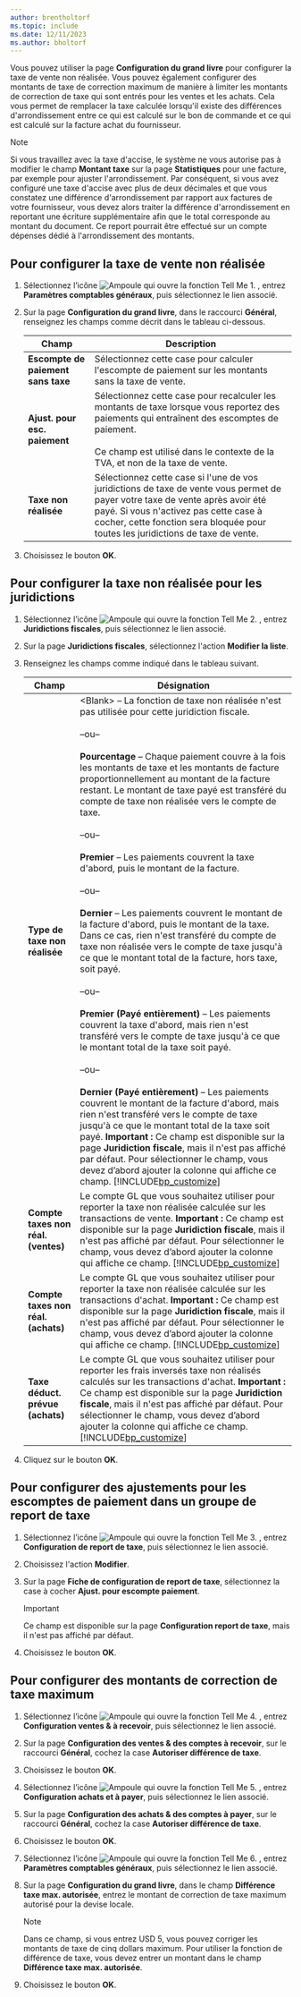 ```yaml
---
author: brentholtorf
ms.topic: include
ms.date: 12/11/2023
ms.author: bholtorf
---
```

Vous pouvez utiliser la page **Configuration du grand livre** pour configurer la taxe de vente non réalisée. Vous pouvez également configurer des montants de taxe de correction maximum de manière à limiter les montants de correction de taxe qui sont entrés pour les ventes et les achats. Cela vous permet de remplacer la taxe calculée lorsqu'il existe des différences d'arrondissement entre ce qui est calculé sur le bon de commande et ce qui est calculé sur la facture achat du fournisseur.  

> [!NOTE]
> Si vous travaillez avec la taxe d'accise, le système ne vous autorise pas à modifier le champ **Montant taxe** sur la page **Statistiques** pour une facture, par exemple pour ajuster l'arrondissement. Par conséquent, si vous avez configuré une taxe d'accise avec plus de deux décimales et que vous constatez une différence d'arrondissement par rapport aux factures de votre fournisseur, vous devez alors traiter la différence d'arrondissement en reportant une écriture supplémentaire afin que le total corresponde au montant du document. Ce report pourrait être effectué sur un compte dépenses dédié à l'arrondissement des montants.

## Pour configurer la taxe de vente non réalisée  
1.  Sélectionnez l’icône ![Ampoule qui ouvre la fonction Tell Me 1.](../../../media/ui-search/search_small.png "Dites-moi ce que vous voulez faire") , entrez **Paramètres comptables généraux**, puis sélectionnez le lien associé.  
2.  Sur la page **Configuration du grand livre**, dans le raccourci **Général**, renseignez les champs comme décrit dans le tableau ci-dessous.  

    |Champ|Description|  
    |---------------------------------|---------------------------------------|  
    |**Escompte de paiement sans taxe**|Sélectionnez cette case pour calculer l'escompte de paiement sur les montants sans la taxe de vente.|  
    |**Ajust. pour esc. paiement**|Sélectionnez cette case pour recalculer les montants de taxe lorsque vous reportez des paiements qui entraînent des escomptes de paiement.<br /><br /> Ce champ est utilisé dans le contexte de la TVA, et non de la taxe de vente.|  
    |**Taxe non réalisée**|Sélectionnez cette case si l'une de vos juridictions de taxe de vente vous permet de payer votre taxe de vente après avoir été payé. Si vous n'activez pas cette case à cocher, cette fonction sera bloquée pour toutes les juridictions de taxe de vente.|  
3.  Choisissez le bouton **OK**.  

## Pour configurer la taxe non réalisée pour les juridictions  
1.  Sélectionnez l’icône ![Ampoule qui ouvre la fonction Tell Me 2.](../../../media/ui-search/search_small.png "Dites-moi ce que vous voulez faire") , entrez **Juridictions fiscales**, puis sélectionnez le lien associé.  
2.  Sur la page **Juridictions fiscales**, sélectionnez l'action **Modifier la liste**.  
3.  Renseignez les champs comme indiqué dans le tableau suivant.  

    |Champ|Désignation|  
    |---------------------------------|---------------------------------------|  
    |**Type de taxe non réalisée**|\<Blank\> – La fonction de taxe non réalisée n'est pas utilisée pour cette juridiction fiscale.<br /><br /> –ou–<br /><br /> **Pourcentage** – Chaque paiement couvre à la fois les montants de taxe et les montants de facture proportionnellement au montant de la facture restant. Le montant de taxe payé est transféré du compte de taxe non réalisée vers le compte de taxe.<br /><br /> –ou–<br /><br /> **Premier** – Les paiements couvrent la taxe d'abord, puis le montant de la facture.<br /><br /> –ou–<br /><br /> **Dernier** – Les paiements couvrent le montant de la facture d'abord, puis le montant de la taxe. Dans ce cas, rien n'est transféré du compte de taxe non réalisée vers le compte de taxe jusqu'à ce que le montant total de la facture, hors taxe, soit payé.<br /><br /> –ou–<br /><br /> **Premier (Payé entièrement)** – Les paiements couvrent la taxe d'abord, mais rien n'est transféré vers le compte de taxe jusqu'à ce que le montant total de la taxe soit payé.<br /><br /> –ou–<br /><br /> **Dernier (Payé entièrement)** – Les paiements couvrent le montant de la facture d'abord, mais rien n'est transféré vers le compte de taxe jusqu'à ce que le montant total de la taxe soit payé. **Important :**  Ce champ est disponible sur la page **Juridiction fiscale**, mais il n'est pas affiché par défaut. Pour sélectionner le champ, vous devez d’abord ajouter la colonne qui affiche ce champ. [!INCLUDE[bp_customize](../../../includes/bp_customize_md.md)]|  
    |**Compte taxes non réal. (ventes)**|Le compte GL que vous souhaitez utiliser pour reporter la taxe non réalisée calculée sur les transactions de vente. **Important :**  Ce champ est disponible sur la page **Juridiction fiscale**, mais il n'est pas affiché par défaut. Pour sélectionner le champ, vous devez d’abord ajouter la colonne qui affiche ce champ. [!INCLUDE[bp_customize](../../../includes/bp_customize_md.md)]|  
    |**Compte taxes non réal. (achats)**|Le compte GL que vous souhaitez utiliser pour reporter la taxe non réalisée calculée sur les transactions d'achat. **Important :**  Ce champ est disponible sur la page **Juridiction fiscale**, mais il n'est pas affiché par défaut. Pour sélectionner le champ, vous devez d’abord ajouter la colonne qui affiche ce champ. [!INCLUDE[bp_customize](../../../includes/bp_customize_md.md)]|  
    |**Taxe déduct. prévue (achats)**|Le compte GL que vous souhaitez utiliser pour reporter les frais inversés taxe non réalisés calculés sur les transactions d'achat. **Important :**  Ce champ est disponible sur la page **Juridiction fiscale**, mais il n'est pas affiché par défaut. Pour sélectionner le champ, vous devez d’abord ajouter la colonne qui affiche ce champ. [!INCLUDE[bp_customize](../../../includes/bp_customize_md.md)]|  
4.  Cliquez sur le bouton **OK**.  

## Pour configurer des ajustements pour les escomptes de paiement dans un groupe de report de taxe  
1.  Sélectionnez l’icône ![Ampoule qui ouvre la fonction Tell Me 3.](../../../media/ui-search/search_small.png "Dites-moi ce que vous voulez faire") , entrez **Configuration de report de taxe**, puis sélectionnez le lien associé.  
2.  Choisissez l'action **Modifier**.  
3.  Sur la page **Fiche de configuration de report de taxe**, sélectionnez la case à cocher **Ajust. pour escompte paiement**.  

    > [!IMPORTANT]  
    >  Ce champ est disponible sur la page **Configuration report de taxe**, mais il n'est pas affiché par défaut.
4.  Choisissez le bouton **OK**.  

## Pour configurer des montants de correction de taxe maximum  
1.  Sélectionnez l’icône ![Ampoule qui ouvre la fonction Tell Me 4.](../../../media/ui-search/search_small.png "Dites-moi ce que vous voulez faire") , entrez **Configuration ventes & à recevoir**, puis sélectionnez le lien associé.  
2.  Sur la page **Configuration des ventes & des comptes à recevoir**, sur le raccourci **Général**, cochez la case **Autoriser différence de taxe**.  
3.  Choisissez le bouton **OK**.  
4.  Sélectionnez l’icône ![Ampoule qui ouvre la fonction Tell Me 5.](../../../media/ui-search/search_small.png "Dites-moi ce que vous voulez faire") , entrez **Configuration achats et à payer**, puis sélectionnez le lien associé.  
5.  Sur la page **Configuration des achats & des comptes à payer**, sur le raccourci **Général**, cochez la case **Autoriser différence de taxe**.  
6.  Choisissez le bouton **OK**.  
7.  Sélectionnez l’icône ![Ampoule qui ouvre la fonction Tell Me 6.](../../../media/ui-search/search_small.png "Dites-moi ce que vous voulez faire") , entrez **Paramètres comptables généraux**, puis sélectionnez le lien associé.  
8.  Sur la page **Configuration du grand livre**, dans le champ **Différence taxe max. autorisée**, entrez le montant de correction de taxe maximum autorisé pour la devise locale.  

    > [!NOTE]  
    >  Dans ce champ, si vous entrez USD 5, vous pouvez corriger les montants de taxe de cinq dollars maximum. Pour utiliser la fonction de différence de taxe, vous devez entrer un montant dans le champ **Différence taxe max. autorisée**.  
9. Choisissez le bouton **OK**.  
